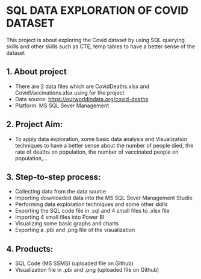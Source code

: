 # SQL DATA EXPLORATION OF COVID DATASET
This project is about exploring the Covid dataset by using SQL querying skills and other skills such as CTE, temp tables to have a better sense of the dataset
## 1. About project
- There are 2 data files which are CovidDeaths.xlsx and CovidVaccinations.xlsx using for the project
- Data source: https://ourworldindata.org/covid-deaths
- Platform: MS SQL Sever Management
## 2. Project Aim:
- To apply data exploration, some basic data analysis and Visualization techniques to have a better sense about the number of people died, the rate of deaths on population, the number of vaccinated people on population,...
## 3. Step-to-step process:
- Collecting data from the data source
- Importing downloaded data into the MS SQL Sever Management Studio
- Performing data exploration techniques and some other skills
- Exporting the SQL code file in .sql and 4 small files to .xlsx file
- Importing 4 small files into Power BI
- Visualizing some basic graphs and charts
- Exporting a .pbi  and .png file of the visualization
## 4. Products:
- SQL Code (MS SSMS) (uploaded file on Github)
- Visualization file in .pbi and .png (uploaded file on Github)
